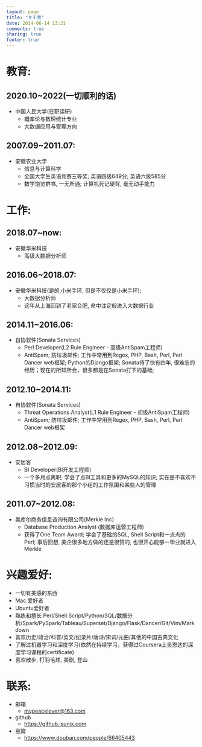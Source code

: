 ```yaml
---
layout: page
title: "关于我"
date: 2014-06-14 13:21
comments: true
sharing: true
footer: true
---
```


# 教育:

## 2020.10~2022(一切顺利的话)
- 中国人民大学(在职读研)
    - 概率论与数理统计专业
    - 大数据应用与管理方向

## 2007.09~2011.07:
- 安徽农业大学
    - 信息与计算科学
    - 全国大学生英语竞赛三等奖; 英语四级649分; 英语六级585分
    - 数学饱览群书, 一无所通; 计算机死记硬背, 毫无动手能力

# 工作:

## 2018.07~now:
-   安徽华米科技
    -   高级大数据分析师

## 2016.06~2018.07:

-   安徽华米科技(是的,小米手环, 但是不仅仅是小米手环);
    -   大数据分析师
    -   这年从上海回到了老家合肥, 命中注定般进入大数据行业

## 2014.11~2016.06:

-   自协软件(Sonata Services)
    -   Perl Developer(L2 Rule Engineer - 高级AntiSpam工程师)
    -   AntiSpam; 防垃圾邮件; 工作中常用到Regex, PHP, Bash, Perl, Perl Dancer web框架; Python的Django框架; Sonata待了快有四年, 很难忘的经历；现在的所知所会，很多都是在Sonata打下的基础;

## 2012.10~2014.11:

-   自协软件(Sonata Services)
    -   Threat Operations Analyst(L1 Rule Engineer - 初级AntiSpam工程师)
    -   AntiSpam; 防垃圾邮件; 工作中常用到Regex, PHP, Bash, Perl, Perl Dancer web框架

## 2012.08~2012.09:
- 安居客
    - BI Developer(BI开发工程师)
    - 一个多月点离职; 学会了点BI工具和更多的MySQL的知识; 实在是不喜欢不习惯当时的安居客的那个小组的工作氛围和某些人的管理

## 2011.07~2012.08:
- 美库尔商务信息咨询有限公司(Merkle Inc)
    - Database Production Analyst (数据库运营工程师)
    - 获得了One Team Award; 学会了基础的SQL, Shell Script和一点点的Perl; 事后回想, 美企很多地方做的还是很赞的, 也很开心能够一毕业就进入Merkle


# 兴趣爱好:
- 一切有美感的东西
- Mac 爱好者
- Ubuntu爱好者
- 熟练和擅长 Perl/Shell Script/Python/SQL/数据分析/Spark/PySpark/Tableau/Superset/Django/Flask/Dancer/Git/Vim/Markdown
- 喜欢历史/政治/科普/英文/纪录片/唐诗/宋词/元曲/其他的中国古典文化
- 了解过机器学习和深度学习(依然在持续学习，获得过Coursera上吴恩达的深度学习课程的certificate)
- 喜欢散步, 打羽毛球, 美剧, 登山

# 联系:
- 邮箱
  - <mypeacelover@163.com>
- github
  - <https://github.isunix.com>
- 豆瓣
  - <https://www.douban.com/people/66405443>
